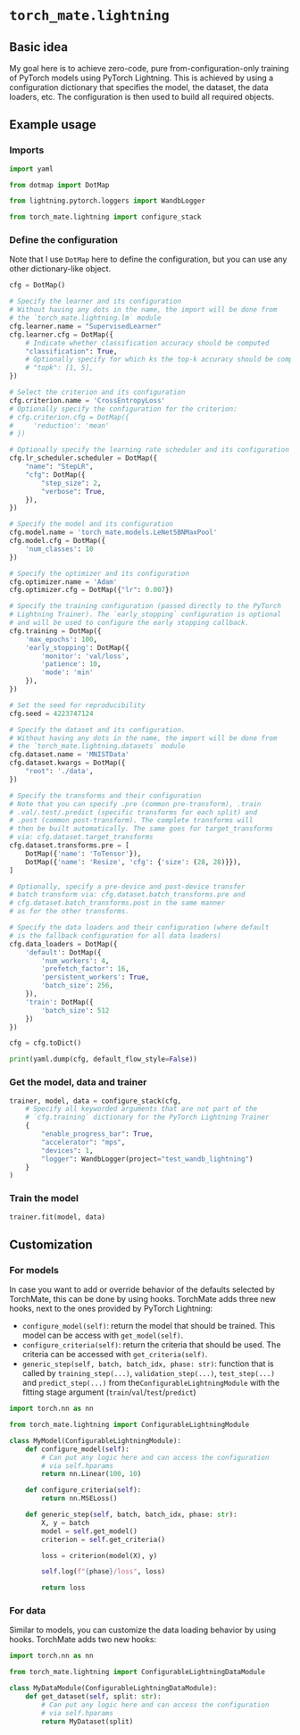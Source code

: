 # `torch_mate.lightning`

## Basic idea

My goal here is to achieve zero-code, pure from-configuration-only training of PyTorch models using PyTorch Lightning. This is achieved by using a configuration dictionary that specifies the model, the dataset, the data loaders, etc. The configuration is then used to build all required objects.

## Example usage

### Imports

```python
import yaml

from dotmap import DotMap

from lightning.pytorch.loggers import WandbLogger

from torch_mate.lightning import configure_stack
```

### Define the configuration

Note that I use `DotMap` here to define the configuration, but you can use any other dictionary-like object.

```python
cfg = DotMap()

# Specify the learner and its configuration
# Without having any dots in the name, the import will be done from
# the `torch_mate.lightning.lm` module
cfg.learner.name = "SupervisedLearner"
cfg.learner.cfg = DotMap({
    # Indicate whether classification accuracy should be computed
    "classification": True,
    # Optionally specify for which ks the top-k accuracy should be computed
    # "topk": [1, 5],
})

# Select the criterion and its configuration
cfg.criterion.name = 'CrossEntropyLoss'
# Optionally specify the configuration for the criterion:
# cfg.criterion.cfg = DotMap({
#     'reduction': 'mean'
# })

# Optionally specify the learning rate scheduler and its configuration
cfg.lr_scheduler.scheduler = DotMap({
    "name": "StepLR",
    "cfg": DotMap({
        "step_size": 2,
        "verbose": True,
    }),
})

# Specify the model and its configuration
cfg.model.name = 'torch_mate.models.LeNet5BNMaxPool'
cfg.model.cfg = DotMap({
    'num_classes': 10
})

# Specify the optimizer and its configuration
cfg.optimizer.name = 'Adam'
cfg.optimizer.cfg = DotMap({"lr": 0.007})

# Specify the training configuration (passed directly to the PyTorch
# Lightning Trainer). The `early_stopping` configuration is optional
# and will be used to configure the early stopping callback.
cfg.training = DotMap({
    'max_epochs': 100,
    'early_stopping': DotMap({
        'monitor': 'val/loss',
        'patience': 10,
        'mode': 'min'
    }),
})

# Set the seed for reproducibility
cfg.seed = 4223747124

# Specify the dataset and its configuration.
# Without having any dots in the name, the import will be done from
# the `torch_mate.lightning.datasets` module
cfg.dataset.name = 'MNISTData'
cfg.dataset.kwargs = DotMap({
    "root": './data',
})

# Specify the transforms and their configuration
# Note that you can specify .pre (common pre-transform), .train
# .val/.test/.predict (specific transforms for each split) and
# .post (common post-transform). The complete transforms will
# then be built automatically. The same goes for target_transforms
# via: cfg.dataset.target_transforms
cfg.dataset.transforms.pre = [
    DotMap({'name': 'ToTensor'}),
    DotMap({'name': 'Resize', 'cfg': {'size': (28, 28)}}),
]

# Optionally, specify a pre-device and post-device transfer
# batch transform via: cfg.dataset.batch_transforms.pre and
# cfg.dataset.batch_transforms.post in the same manner
# as for the other transforms.

# Specify the data loaders and their configuration (where default
# is the fallback configuration for all data loaders)
cfg.data_loaders = DotMap({
    'default': DotMap({
        'num_workers': 4,
        'prefetch_factor': 16,
        'persistent_workers': True,
        'batch_size': 256,
    }),
    'train': DotMap({
        'batch_size': 512
    })
})

cfg = cfg.toDict()

print(yaml.dump(cfg, default_flow_style=False))
```

### Get the model, data and trainer

```python
trainer, model, data = configure_stack(cfg,
    # Specify all keyworded arguments that are not part of the 
    # `cfg.training` dictionary for the PyTorch Lightning Trainer
    {
        "enable_progress_bar": True,
        "accelerator": "mps",
        "devices": 1,
        "logger": WandbLogger(project="test_wandb_lightning")
    }
)
```

### Train the model

```python
trainer.fit(model, data)
```

## Customization

### For models

In case you want to add or override behavior of the defaults selected by TorchMate, this can be done by using hooks. TorchMate adds three new hooks, next to the ones provided by PyTorch Lightning:

- `configure_model(self)`: return the model that should be trained. This model can be access with `get_model(self)`.
- `configure_criteria(self)`: return the criteria that should be used. The criteria can be accessed with `get_criteria(self)`.
- `generic_step(self, batch, batch_idx, phase: str)`: function that is called by `training_step(...)`, `validation_step(...)`,  `test_step(...)` and `predict_step(...)` from the`ConfigurableLightningModule` with the fitting stage argument (`train`/`val`/`test`/`predict`)

```python
import torch.nn as nn

from torch_mate.lightning import ConfigurableLightningModule

class MyModel(ConfigurableLightningModule):
    def configure_model(self):
        # Can put any logic here and can access the configuration
        # via self.hparams
        return nn.Linear(100, 10)

    def configure_criteria(self):
        return nn.MSELoss()

    def generic_step(self, batch, batch_idx, phase: str):
        X, y = batch
        model = self.get_model()
        criterion = self.get_criteria()

        loss = criterion(model(X), y)

        self.log(f"{phase}/loss", loss)

        return loss
```

### For data

Similar to models, you can customize the data loading behavior by using hooks. TorchMate adds two new hooks:

```python
import torch.nn as nn

from torch_mate.lightning import ConfigurableLightningDataModule

class MyDataModule(ConfigurableLightningDataModule):
    def get_dataset(self, split: str):
        # Can put any logic here and can access the configuration
        # via self.hparams
        return MyDataset(split)
```